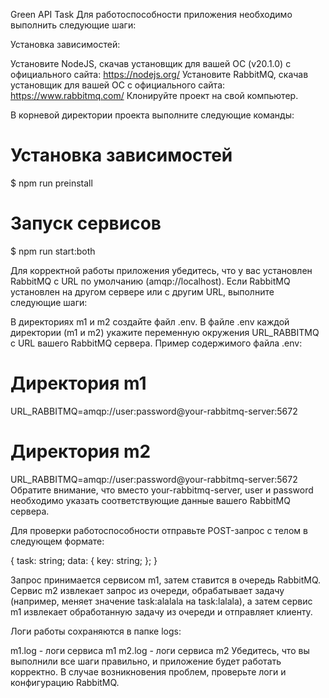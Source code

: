 Green API Task
Для работоспособности приложения необходимо выполнить следующие шаги:

Установка зависимостей:

Установите NodeJS, скачав установщик для вашей ОС (v20.1.0) с официального сайта: https://nodejs.org/
Установите RabbitMQ, скачав установщик для вашей ОС с официального сайта: https://www.rabbitmq.com/
Клонируйте проект на свой компьютер.

В корневой директории проекта выполните следующие команды:
# Установка зависимостей
$ npm run preinstall 

# Запуск сервисов  
$ npm run start:both   

Для корректной работы приложения убедитесь, что у вас установлен RabbitMQ с URL по умолчанию (amqp://localhost). Если RabbitMQ установлен на другом сервере или с другим URL, выполните следующие шаги:

В директориях m1 и m2 создайте файл .env.
В файле .env каждой директории (m1 и m2) укажите переменную окружения URL_RABBITMQ с URL вашего RabbitMQ сервера.
Пример содержимого файла .env:

# Директория m1
URL_RABBITMQ=amqp://user:password@your-rabbitmq-server:5672

# Директория m2
URL_RABBITMQ=amqp://user:password@your-rabbitmq-server:5672
Обратите внимание, что вместо your-rabbitmq-server, user и password необходимо указать соответствующие данные вашего RabbitMQ сервера.

Для проверки работоспособности отправьте POST-запрос с телом в следующем формате:


{
    task: string;
    data: {
      key: string;
    };
}

Запрос принимается сервисом m1, затем ставится в очередь RabbitMQ. Сервис m2 извлекает запрос из очереди, обрабатывает задачу (например, меняет значение task:alalala на task:lalala), а затем сервис m1 извлекает обработанную задачу из очереди и отправляет клиенту.

Логи работы сохраняются в папке logs:

m1.log - логи сервиса m1
m2.log - логи сервиса m2
Убедитесь, что вы выполнили все шаги правильно, и приложение будет работать корректно. В случае возникновения проблем, проверьте логи и конфигурацию RabbitMQ.